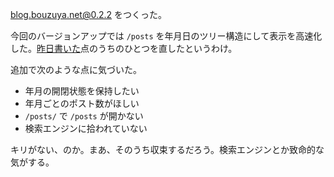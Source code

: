 blog.bouzuya.net@0.2.2 をつくった。

今回のバージョンアップでは `/posts` を年月日のツリー構造にして表示を高速化した。[昨日書いた][2014-06-05]点のうちのひとつを直したというわけ。

追加で次のような点に気づいた。

- 年月の開閉状態を保持したい
- 年月ごとのポスト数がほしい
- `/posts/` で `/posts` が開かない
- 検索エンジンに拾われていない

キリがない、のか。まあ、そのうち収束するだろう。検索エンジンとか致命的な気がする。

[2014-06-05]: http://blog.bouzuya.net/2014/06/05/
